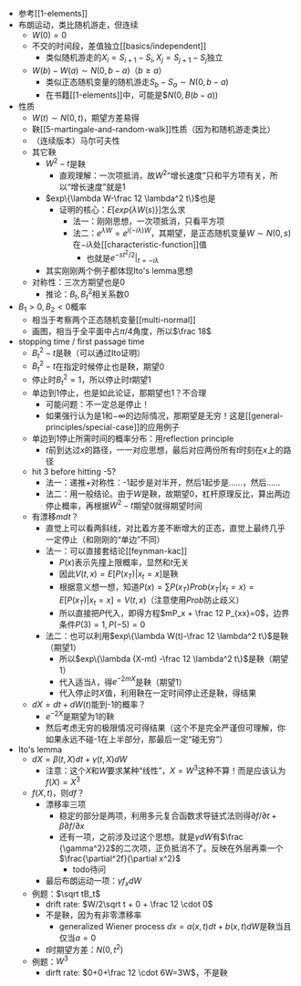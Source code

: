 - 参考[[1-elements]]
- 布朗运动，类比随机游走，但连续
  - $W(0)=0$
  - 不交的时间段，差值独立[[basics/independent]]
    - 类似随机游走的$X_i = S_{i+1}-S_i, X_j = S_{j+1}-S_j$独立
  - $W(b)-W(a)\sim N(0, b-a)$（$b\ge a$）
    - 类似正态随机变量的随机游走$S_{b}-S_a\sim N(0,b-a)$
    - 在书籍[[1-elements]]中，可能是$$N(0,B(b-a))$
- 性质
  - $W(t)\sim N(0,t)$，期望方差易得
  - 鞅[[5-martingale-and-random-walk]]性质（因为和随机游走类比）
  - （连续版本）马尔可夫性
  - 其它鞅
    - $W^2-t$是鞅
      - 直观理解：一次项抵消，故$W^2$“增长速度”只和平方项有关，所以“增长速度”就是1
    - $exp\{\lambda W-\frac 12 \lambda^2 t\}$也是
      - 证明的核心：$E[exp\{\lambda W(s)\}]$怎么求
        - 法一：刚刚思想，一次项抵消，只看平方项
        - 法二：$e^{\lambda W} = e^{i(-i\lambda) W}$，其期望，是正态随机变量$W\sim N(0,s)$在$-i\lambda$处[[characteristic-function]]值
          - 也就是$e^{-st^2/2}|_{t=-i\lambda}$
    - 其实刚刚两个例子都体现Ito's lemma思想
  - 对称性：三次方期望也是0
    - 推论：$B_t, B_t^2$相关系数0
- $B_1>0, B_2<0$概率
  - 相当于考察两个正态随机变量[[multi-normal]]
  - 画图，相当于全平面中占$\pi/4$角度，所以$\frac 18$
- stopping time / first passage time
  - $B_t^2-t$是鞅（可以通过Ito证明）
  - $B_t^2-t$在指定时候停止也是鞅，期望0
  - 停止时$B_t^2=1$，所以停止时$t$期望1
  - 单边到1停止，也是如此论证，那期望也1？不合理
    - 可能问题：不一定总是停止！
    - 如果强行认为是$1$和$-\infty$的边际情况，那期望是无穷！这是[[general-principles/special-case]]的应用例子
  - 单边到1停止所需时间的概率分布：用reflection principle
    - $t$前到达过$x$的路径，一一对应思想，最后对应两份所有$t$时刻在$x$上的路径
  - hit 3 before hitting -5?
    - 法一：递推+对称性：-1起步是对半开，然后1起步是……，然后……
    - 法二：用一般结论。由于$W$是鞅，故期望0，杠杆原理反比，算出两边停止概率，再根据$W^2-t$期望0就得期望时间
  - 有漂移$mdt$？
    - 直觉上可以看两斜线，对比着方差不断增大的正态，直觉上最终几乎一定停止（和刚刚的“单边”不同）
    - 法一：可以直接套结论[[feynman-kac]]
      - $P(x)$表示先撞上限概率，显然和$t$无关
      - 因此$V(t,x)=E[P(x_T)|x_t=x]$是鞅
      - 根据意义想一想，知道$P(x) = \sum P(x_T)Prob(x_T|x_t=x)= E[P(x_T)|x_t=x]=V(t,x)$（注意使用$Prob$防止歧义）
      - 所以直接把$P$代入，即得方程$mP_x + \frac 12 P_{xx}=0$，边界条件$P(3)=1, P(-5)=0$
    - 法二：也可以利用$exp\{\lambda W(t)-\frac 12 \lambda^2 t\}$是鞅（期望1）
      - 所以$exp\{\lambda (X-mt) -\frac 12 \lambda^2 t\}$是鞅（期望1）
      - 代入适当$\lambda$，得$e^{-2mX}$是鞅（期望1）
      - 代入停止时$X$值，利用鞅在一定时间停止还是鞅，得结果
  - $dX=dt+dW(t)$能到-1的概率？
    - $e^{-2X}$是期望为1的鞅
    - 然后考虑无穷的极限情况可得结果（这个不是完全严谨但可理解，你如果永远不碰-1在上半部分，那最后一定“碰无穷”）
- Ito's lemma
  - $dX=\beta(t,X)dt+\gamma(t,X)dW$
    - 注意：这个$X$和$W$要求某种“线性”，$X=W^3$这种不算！而是应该认为$f(X)=X^3$
  - $f(X,t)$，则$df$？
    - 漂移率三项
      - 稳定的部分是两项，利用多元复合函数求导链式法则得$\partial f/\partial t+\beta \partial f/\partial x$
      - 还有一项，之前涉及过这个思想。就是$\gamma dW$有$\frac {\gamma^2}2$的二次项，正负抵消不了。反映在外层再乘一个$\frac{\partial^2f}{\partial x^2}$
        - todo待问
    - 最后布朗运动一项：$\gamma f_x dW$
  - 例题：$\sqrt tB_t$
    - drift rate: $W/2\sqrt t + 0 + \frac 12 \cdot 0$
    - 不是鞅，因为有非零漂移率
      - generalized Wiener process $dx=a(x,t)dt+b(x,t)dW$是鞅当且仅当$a=0$
    - $t$时期望方差：$N(0,t^2)$
  - 例题：$W^3$
    - dirft rate: $0+0+\frac 12 \cdot 6W=3W$，不是鞅